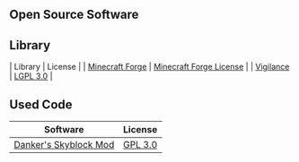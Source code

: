 ## Open Source Software

## Library
| Library                                                                       | License                                                                                                           |
| [Minecraft Forge](https://github.com/MinecraftForge/MinecraftForge/tree/1.8.9) | [Minecraft Forge License](https://github.com/MinecraftForge/MinecraftForge/blob/1.8.9/MinecraftForge-License.txt) |
| [Vigilance](https://github.com/Sk1erLLC/Vigilance)                             | [LGPL 3.0](https://www.gnu.org/licenses/lgpl-3.0-standalone.html)                                                 |

## Used Code
| Software                                                                       | License                                                                                                           |
|--------------------------------------------------------------------------------|-------------------------------------------------------------------------------------------------------------------|
| [Danker's Skyblock Mod](https://github.com/bowser0000/SkyblockMod/)            | [GPL 3.0](https://www.gnu.org/licenses/gpl-3.0-standalone.html)                                                   |
